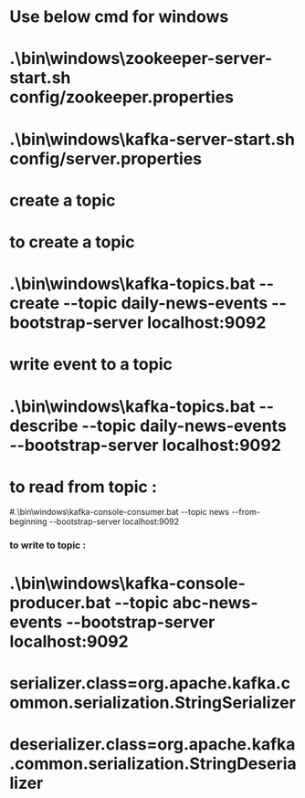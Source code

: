 # Use below cmd for windows
# .\bin\windows\zookeeper-server-start.sh config/zookeeper.properties

# .\bin\windows\kafka-server-start.sh config/server.properties


# create a topic
#  to create a topic
# .\bin\windows\kafka-topics.bat --create --topic daily-news-events --bootstrap-server localhost:9092

#  write event to a topic
# .\bin\windows\kafka-topics.bat --describe --topic daily-news-events --bootstrap-server localhost:9092

# to read from topic :

#.\bin\windows\kafka-console-consumer.bat  --topic news --from-beginning --bootstrap-server localhost:9092

### to write to topic :

# .\bin\windows\kafka-console-producer.bat  --topic abc-news-events --bootstrap-server localhost:9092

# serializer.class=org.apache.kafka.common.serialization.StringSerializer
# deserializer.class=org.apache.kafka.common.serialization.StringDeserializer
